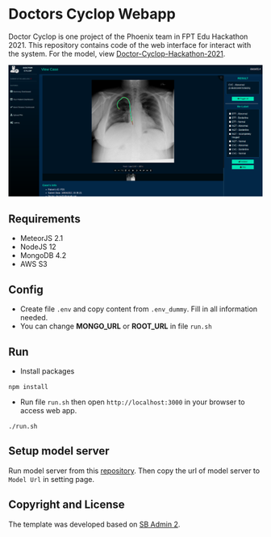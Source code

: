 # Doctors Cyclop Webapp

Doctor Cyclop is one project of the Phoenix team in FPT Edu Hackathon 2021. This repository contains code of the web interface for interact with the system. For the  model, view [Doctor-Cyclop-Hackathon-2021](https://github.com/thaiminhpv/Doctor-Cyclop-Hackathon-2021).

![UI](./assets/ui.png)

## Requirements

- MeteorJS 2.1
- NodeJS 12
- MongoDB 4.2
- AWS S3

## Config

- Create file `.env` and copy content from `.env_dummy`. Fill in all information needed.
- You can change **MONGO_URL** or **ROOT_URL** in file `run.sh`

## Run 

- Install packages
```
npm install
```
- Run file `run.sh` then open `http://localhost:3000` in your browser to access web app.
```
./run.sh
```

## Setup model server
Run model server from this [repository](https://github.com/thaiminhpv/Doctor-Cyclop-Hackathon-2021). Then copy the url of model server to `Model Url` in setting page.


## Copyright and License
The template was developed based on [SB Admin 2](https://startbootstrap.com/theme/sb-admin-2).

